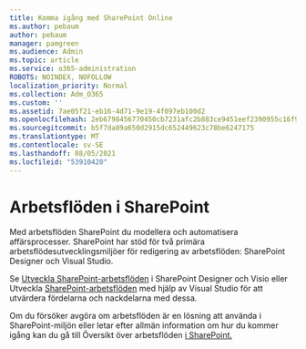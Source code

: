 ```yaml
---
title: Komma igång med SharePoint Online
ms.author: pebaum
author: pebaum
manager: pamgreen
ms.audience: Admin
ms.topic: article
ms.service: o365-administration
ROBOTS: NOINDEX, NOFOLLOW
localization_priority: Normal
ms.collection: Adm_O365
ms.custom: ''
ms.assetid: 7ae05f21-eb16-4d71-9e19-4f097eb100d2
ms.openlocfilehash: 2eb6798456770450cb7231afc2b883ce9451eef2390955c16f9125014b41c489
ms.sourcegitcommit: b5f7da89a650d2915dc652449623c78be6247175
ms.translationtype: MT
ms.contentlocale: sv-SE
ms.lasthandoff: 08/05/2021
ms.locfileid: "53910420"
---
```

# <a name="workflows-in-sharepoint"></a>Arbetsflöden i SharePoint

Med arbetsflöden SharePoint du modellera och automatisera affärsprocesser. SharePoint har stöd för två primära arbetsflödesutvecklingsmiljöer för redigering av arbetsflöden: SharePoint Designer och Visual Studio. 

Se [Utveckla SharePoint-arbetsflöden](https://docs.microsoft.com/sharepoint/dev/general-development/develop-sharepoint-workflows-using-visual-studio) i SharePoint Designer och Visio eller Utveckla [SharePoint-arbetsflöden](https://docs.microsoft.com/sharepoint/dev/general-development/develop-sharepoint-workflows-using-visual-studio) med hjälp av Visual Studio för att utvärdera fördelarna och nackdelarna med dessa. 

Om du försöker avgöra om arbetsflöden är en lösning att använda i SharePoint-miljön eller letar efter allmän information om hur du kommer igång kan du gå till Översikt över arbetsflöden [i SharePoint.](https://docs.microsoft.com/sharepoint/dev/general-development/get-started-with-workflows-in-sharepoint#overview-of-workflows-in-sharepoint)